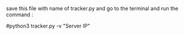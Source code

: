 save this file with name of tracker.py and go to the terminal and run the command : 


#python3 tracker.py -v "Server IP"
